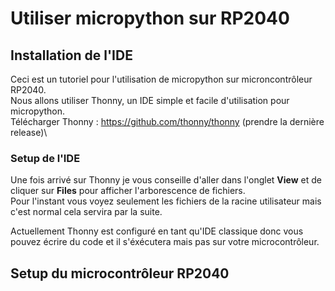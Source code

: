 # Utiliser micropython sur RP2040
## Installation de l'IDE
Ceci est un tutoriel pour l'utilisation de micropython sur microncontrôleur RP2040.\
Nous allons utiliser Thonny, un IDE simple et facile d'utilisation pour micropython.\
Télécharger Thonny : https://github.com/thonny/thonny (prendre la dernière release)\

### Setup de l'IDE
Une fois arrivé sur Thonny je vous conseille d'aller dans l'onglet **View** et de cliquer sur **Files** pour afficher l'arborescence de fichiers.\
Pour l'instant vous voyez seulement les fichiers de la racine utilisateur mais c'est normal cela servira par la suite.

Actuellement Thonny est configuré en tant qu'IDE classique donc vous pouvez écrire du code et il s'éxécutera mais pas sur votre microcontrôleur.
## Setup du microcontrôleur RP2040




